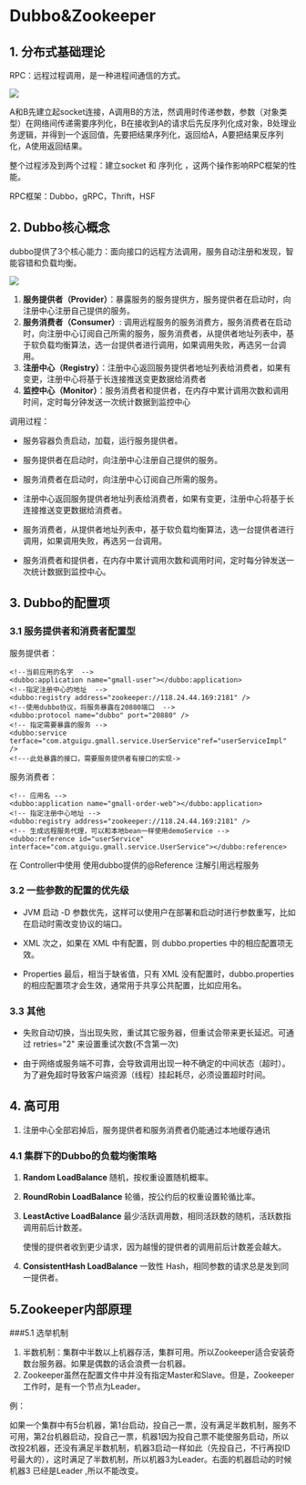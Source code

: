# Dubbo&Zookeeper

## 1. 分布式基础理论

RPC：远程过程调用，是一种进程间通信的方式。

![](https://readingnotes.oss-cn-beijing.aliyuncs.com/Dubbo%E5%85%A5%E9%97%A8/RPC%E9%80%9A%E4%BF%A1%E8%BF%87%E7%A8%8B.png)

A和B先建立起socket连接，A调用B的方法，然调用时传递参数，参数（对象类型）在网络间传递需要序列化，B在接收到A的请求后先反序列化成对象，B处理业务逻辑，并得到一个返回值，先要把结果序列化，返回给A，A要把结果反序列化，A使用返回结果。

整个过程涉及到两个过程：建立socket 和 序列化 ，这两个操作影响RPC框架的性能。



RPC框架：Dubbo，gRPC，Thrift，HSF

## 2. Dubbo核心概念



dubbo提供了3个核心能力：面向接口的远程方法调用，服务自动注册和发现，智能容错和负载均衡。

![](https://readingnotes.oss-cn-beijing.aliyuncs.com/Dubbo%E5%85%A5%E9%97%A8/Dubbo%E8%BF%90%E8%A1%8C%E8%BF%87%E7%A8%8B.png)

1. **服务提供者（Provider）**：暴露服务的服务提供方，服务提供者在启动时，向注册中心注册自己提供的服务。
2. **服务消费者（Consumer）**: 调用远程服务的服务消费方，服务消费者在启动时，向注册中心订阅自己所需的服务，服务消费者，从提供者地址列表中，基于软负载均衡算法，选一台提供者进行调用，如果调用失败，再选另一台调用。
3. **注册中心（Registry）**：注册中心返回服务提供者地址列表给消费者，如果有变更，注册中心将基于长连接推送变更数据给消费者
4. **监控中心（Monitor）**：服务消费者和提供者，在内存中累计调用次数和调用时间，定时每分钟发送一次统计数据到监控中心



调用过程：

*  服务容器负责启动，加载，运行服务提供者。

* 服务提供者在启动时，向注册中心注册自己提供的服务。

* 服务消费者在启动时，向注册中心订阅自己所需的服务。

* 注册中心返回服务提供者地址列表给消费者，如果有变更，注册中心将基于长连接推送变更数据给消费者。

* 服务消费者，从提供者地址列表中，基于软负载均衡算法，选一台提供者进行调用，如果调用失败，再选另一台调用。
* 服务消费者和提供者，在内存中累计调用次数和调用时间，定时每分钟发送一次统计数据到监控中心。

## 3. Dubbo的配置项

### 3.1 服务提供者和消费者配置型

服务提供者：

```properties
<!--当前应用的名字  -->
<dubbo:application name="gmall-user"></dubbo:application>
<!--指定注册中心的地址  -->
<dubbo:registry address="zookeeper://118.24.44.169:2181" />
<!--使用dubbo协议，将服务暴露在20880端口  -->
<dubbo:protocol name="dubbo" port="20880" />
<!-- 指定需要暴露的服务 -->
<dubbo:service terface="com.atguigu.gmall.service.UserService"ref="userServiceImpl" />
<!---此处暴露的接口，需要服务提供者有接口的实现->
```

服务消费者：

```properties
<!-- 应用名 -->
<dubbo:application name="gmall-order-web"></dubbo:application>
<!-- 指定注册中心地址 -->
<dubbo:registry address="zookeeper://118.24.44.169:2181" />
<!-- 生成远程服务代理，可以和本地bean一样使用demoService -->
<dubbo:reference id="userService" interface="com.atguigu.gmall.service.UserService"></dubbo:reference>

```

在 Controller中使用 使用dubbo提供的@Reference 注解引用远程服务

### 3.2 一些参数的配置的优先级

* JVM 启动 -D 参数优先，这样可以使用户在部署和启动时进行参数重写，比如在启动时需改变协议的端口。

* XML 次之，如果在 XML 中有配置，则 dubbo.properties 中的相应配置项无效。

* Properties 最后，相当于缺省值，只有 XML 没有配置时，dubbo.properties 的相应配置项才会生效，通常用于共享公共配置，比如应用名。

### 3.3 其他

* 失败自动切换，当出现失败，重试其它服务器，但重试会带来更长延迟。可通过 retries="2" 来设置重试次数(不含第一次)

* 由于网络或服务端不可靠，会导致调用出现一种不确定的中间状态（超时）。为了避免超时导致客户端资源（线程）挂起耗尽，必须设置超时时间。

## 4. 高可用

1.  注册中心全部宕掉后，服务提供者和服务消费者仍能通过本地缓存通讯

### 4.1 集群下的Dubbo的负载均衡策略

1. **Random LoadBalance**   随机，按权重设置随机概率。

2. **RoundRobin LoadBalance**  轮循，按公约后的权重设置轮循比率。

3. **LeastActive LoadBalance** 最少活跃调用数，相同活跃数的随机，活跃数指调用前后计数差。

   使慢的提供者收到更少请求，因为越慢的提供者的调用前后计数差会越大。

4. **ConsistentHash LoadBalance**   一致性 Hash，相同参数的请求总是发到同一提供者。



## 5.Zookeeper内部原理

###5.1 选举机制

1. 半数机制：集群中半数以上机器存活，集群可用。所以Zookeeper适合安装奇数台服务器。如果是偶数的话会浪费一台机器。
2. Zookeeper虽然在配置文件中并没有指定Master和Slave。但是，Zookeeper工作时，是有一个节点为Leader。

例：

如果一个集群中有5台机器，第1台启动，投自己一票，没有满足半数机制，服务不可用，第2台机器启动，投自己一票，机器1因为投自己票不能使服务启动，所以改投2机器，还没有满足半数机制，机器3启动一样如此（先投自己，不行再投ID号最大的），这时满足了半数机制，所以机器3为Leader。右面的机器启动的时候机器3 已经是Leader ,所以不能改变。

